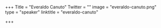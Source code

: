 +++
Title = "Everaldo Canuto"
Twitter = ""
image = "everaldo-canuto.png"
type = "speaker"
linktitle = "everaldo-canuto"

+++



